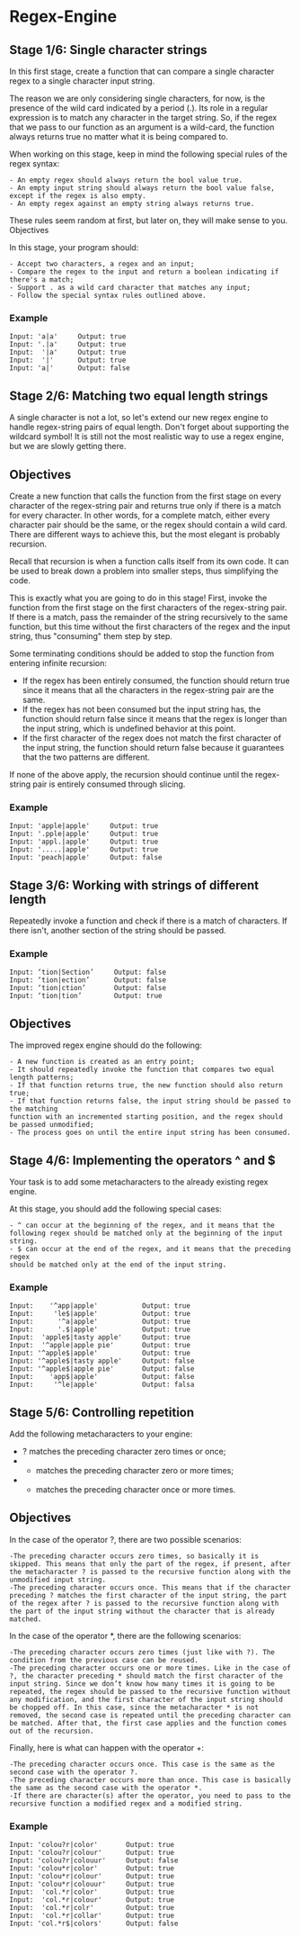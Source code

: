# Regex-Engine

## Stage 1/6: Single character strings

In this first stage, create a function that can compare a single character regex
to a single character input string.

The reason we are only considering single characters, for now, is the presence of
the wild card indicated by a period (.). Its role in a regular expression is to
match any character in the target string. So, if the regex that we pass to our function as an argument is a wild-card, the function always returns true no matter what it is being compared to.

When working on this stage, keep in mind the following special rules of the regex syntax:

    - An empty regex should always return the bool value true.
    - An empty input string should always return the bool value false, except if the regex is also empty.
    - An empty regex against an empty string always returns true.

These rules seem random at first, but later on, they will make sense to you.
Objectives

In this stage, your program should:

    - Accept two characters, a regex and an input;
    - Compare the regex to the input and return a boolean indicating if there's a match;
    - Support . as a wild card character that matches any input;
    - Follow the special syntax rules outlined above.

### Example
```
Input: 'a|a'     Output: true
Input: '.|a'     Output: true
Input:  '|a'     Output: true
Input:  '|'      Output: true
Input: 'a|'      Output: false
```

## Stage 2/6: Matching two equal length strings
A single character is not a lot, so let's extend our new regex engine to handle
regex-string pairs of equal length. Don't forget about supporting the wildcard 
symbol! It is still not the most realistic way to use a regex engine, but we are
slowly getting there.

## Objectives

Create a new function that calls the function from the first stage on every character
of the regex-string pair and returns true only if there is a match for every character.
In other words, for a complete match, either every character pair should be the same,
or the regex should contain a wild card. There are different ways to achieve this, but
the most elegant is probably recursion.

Recall that recursion is when a function calls itself from its own code. It can be
used to break down a problem into smaller steps, thus simplifying the code.

This is exactly what you are going to do in this stage! First, invoke the function
from the first stage on the first characters of the regex-string pair. If there is a match,
pass the remainder of the string recursively to the same function, but this time without
the first characters of the regex and the input string, thus "consuming" them step by step.

Some terminating conditions should be added to stop the function from entering infinite
recursion:

   - If the regex has been entirely consumed, the function should return true
   since it means that all the characters in the regex-string pair are the same.
   - If the regex has not been consumed but the input string has, the function
   should return false since it means that the regex is longer than the input 
   string, which is undefined behavior at this point.
   - If the first character of the regex does not match the first character of 
   the input string, the function should return false because it guarantees that
   the two patterns are different.

If none of the above apply, the recursion should continue until the regex-string
pair is entirely consumed through slicing.

### Example
```
Input: 'apple|apple'     Output: true
Input: '.pple|apple'     Output: true
Input: 'appl.|apple'     Output: true
Input: '.....|apple'     Output: true
Input: 'peach|apple'     Output: false
```
## Stage 3/6: Working with strings of different length

Repeatedly invoke a function and check if there is a match of characters. If there isn't,
another section of the string should be passed.

### Example
```
Input: ‘tion|Section’     Output: false
Input: ‘tion|ection’      Output: false
Input: ‘tion|ction’       Output: false
Input: ‘tion|tion’        Output: true
```
## Objectives

The improved regex engine should do the following:

    - A new function is created as an entry point;
    - It should repeatedly invoke the function that compares two equal length patterns;
    - If that function returns true, the new function should also return true;
    - If that function returns false, the input string should be passed to the matching
    function with an incremented starting position, and the regex should be passed unmodified;
    - The process goes on until the entire input string has been consumed.

## Stage 4/6: Implementing the operators ^ and $

Your task is to add some metacharacters to the already existing regex engine.

At this stage, you should add the following special cases:

    - ^ can occur at the beginning of the regex, and it means that the 
    following regex should be matched only at the beginning of the input string.
    - $ can occur at the end of the regex, and it means that the preceding regex
    should be matched only at the end of the input string.

### Example
```
Input:    '^app|apple'           Output: true
Input:     'le$|apple'           Output: true
Input:      '^a|apple'           Output: true
Input:      '.$|apple'           Output: true
Input:  'apple$|tasty apple'     Output: true
Input:  '^apple|apple pie'       Output: true
Input: '^apple$|apple'           Output: true
Input: '^apple$|tasty apple'     Output: false
Input: '^apple$|apple pie'       Output: false
Input:    'app$|apple'           Output: false
Input:     '^le|apple'           Output: falsa
```

## Stage 5/6: Controlling repetition 
Add the following metacharacters to your engine:

   - ? matches the preceding character zero times or once;
   - * matches the preceding character zero or more times;
   - + matches the preceding character once or more times.

## Objectives

In the case of the operator ?, there are two possible scenarios:

    -The preceding character occurs zero times, so basically it is skipped. This means that only the part of the regex, if present, after the metacharacter ? is passed to the recursive function along with the unmodified input string.
    -The preceding character occurs once. This means that if the character preceding ? matches the first character of the input string, the part of the regex after ? is passed to the recursive function along with the part of the input string without the character that is already matched.

In the case of the operator *, there are the following scenarios:

    -The preceding character occurs zero times (just like with ?). The condition from the previous case can be reused.
    -The preceding character occurs one or more times. Like in the case of ?, the character preceding * should match the first character of the input string. Since we don’t know how many times it is going to be repeated, the regex should be passed to the recursive function without any modification, and the first character of the input string should be chopped off. In this case, since the metacharacter * is not removed, the second case is repeated until the preceding character can be matched. After that, the first case applies and the function comes out of the recursion.

Finally, here is what can happen with the operator +:

    -The preceding character occurs once. This case is the same as the second case with the operator ?.
    -The preceding character occurs more than once. This case is basically the same as the second case with the operator *.
    -If there are character(s) after the operator, you need to pass to the recursive function a modified regex and a modified string.

### Example
```
Input: 'colou?r|color'       Output: true
Input: 'colou?r|colour'      Output: true
Input: 'colou?r|colouur'     Output: false
Input: 'colou*r|color'       Output: true
Input: 'colou*r|colour'      Output: true
Input: 'colou*r|colouur'     Output: true
Input:  'col.*r|color'       Output: true
Input:  'col.*r|colour'      Output: true
Input:  'col.*r|colr'        Output: true
Input:  'col.*r|collar'      Output: true
Input: 'col.*r$|colors'      Output: false
```
